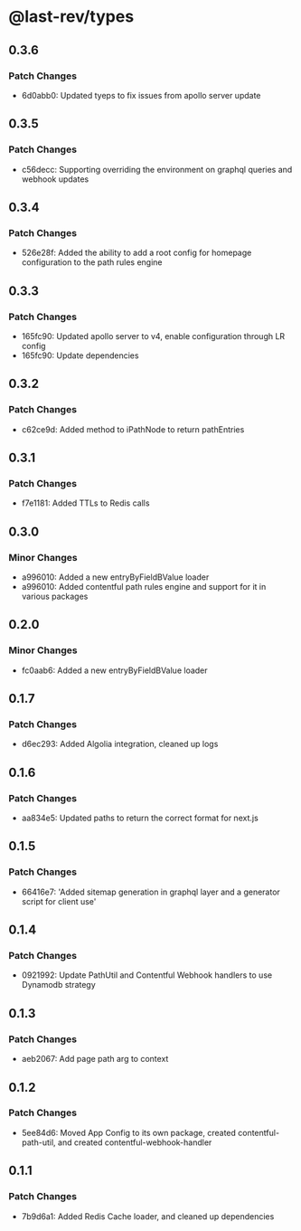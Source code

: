 # @last-rev/types

## 0.3.6

### Patch Changes

- 6d0abb0: Updated tyeps to fix issues from apollo server update

## 0.3.5

### Patch Changes

- c56decc: Supporting overriding the environment on graphql queries and webhook updates

## 0.3.4

### Patch Changes

- 526e28f: Added the ability to add a root config for homepage configuration to the path rules engine

## 0.3.3

### Patch Changes

- 165fc90: Updated apollo server to v4, enable configuration through LR config
- 165fc90: Update dependencies

## 0.3.2

### Patch Changes

- c62ce9d: Added method to iPathNode to return pathEntries

## 0.3.1

### Patch Changes

- f7e1181: Added TTLs to Redis calls

## 0.3.0

### Minor Changes

- a996010: Added a new entryByFieldBValue loader
- a996010: Added contentful path rules engine and support for it in various packages

## 0.2.0

### Minor Changes

- fc0aab6: Added a new entryByFieldBValue loader

## 0.1.7

### Patch Changes

- d6ec293: Added Algolia integration, cleaned up logs

## 0.1.6

### Patch Changes

- aa834e5: Updated paths to return the correct format for next.js

## 0.1.5

### Patch Changes

- 66416e7: 'Added sitemap generation in graphql layer and a generator script for client use'

## 0.1.4

### Patch Changes

- 0921992: Update PathUtil and Contentful Webhook handlers to use Dynamodb strategy

## 0.1.3

### Patch Changes

- aeb2067: Add page path arg to context

## 0.1.2

### Patch Changes

- 5ee84d6: Moved App Config to its own package, created contentful-path-util, and created contentful-webhook-handler

## 0.1.1

### Patch Changes

- 7b9d6a1: Added Redis Cache loader, and cleaned up dependencies
